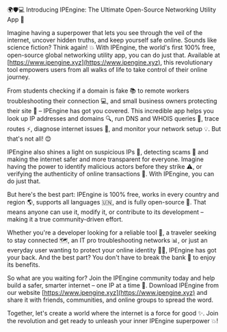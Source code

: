 🌍🛡️💻 Introducing IPEngine: The Ultimate Open-Source Networking Utility App 🚀

Imagine having a superpower that lets you see through the veil of the internet, uncover hidden truths, and keep yourself safe online. Sounds like science fiction? Think again! 💥 With IPEngine, the world's first 100% free, open-source global networking utility app, you can do just that. Available at [https://www.ipengine.xyz](https://www.ipengine.xyz), this revolutionary tool empowers users from all walks of life to take control of their online journey.

From students checking if a domain is fake 📚 to remote workers troubleshooting their connection 💻, and small business owners protecting their site 🏢 – IPEngine has got you covered. This incredible app helps you look up IP addresses and domains 🔍, run DNS and WHOIS queries 👀, trace routes ⚡️, diagnose internet issues 🤔, and monitor your network setup 💡. But that's not all! 😊

IPEngine also shines a light on suspicious IPs 👻, detecting scams 🚨 and making the internet safer and more transparent for everyone. Imagine having the power to identify malicious actors before they strike ⚠️, or verifying the authenticity of online transactions 💸. With IPEngine, you can do just that.

But here's the best part: IPEngine is 100% free, works in every country and region 🌎, supports all languages 🇺🇳, and is fully open-source 💯. That means anyone can use it, modify it, or contribute to its development – making it a true community-driven effort.

Whether you're a developer looking for a reliable tool 🔧, a traveler seeking to stay connected 🗺️, an IT pro troubleshooting networks 📊, or just an everyday user wanting to protect your online identity 👩‍💻, IPEngine has got your back. And the best part? You don't have to break the bank 💸 to enjoy its benefits.

So what are you waiting for? Join the IPEngine community today and help build a safer, smarter internet – one IP at a time 🔧. Download IPEngine from our website [https://www.ipengine.xyz](https://www.ipengine.xyz) and share it with friends, communities, and online groups to spread the word.

Together, let's create a world where the internet is a force for good ✨. Join the revolution and get ready to unleash your inner IPEngine superpower 💥!
